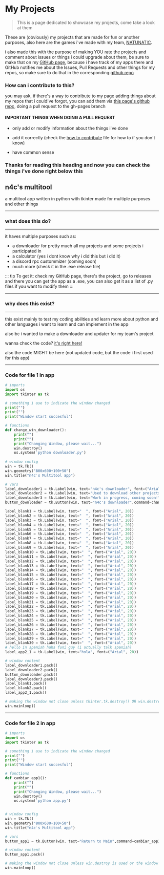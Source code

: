 # My Projects

> This is a page dedicated to showcase my projects, come take a look at them

These are (obviously) my projects that are made for fun or another purposes, also here are the games i've made with my team, [NATUNATIC](https://www.youtube.com/@NATUNATIC_official).

i also made this with the purpose of making YOU rate the projects and comment about issues or things i could upgrade about them, be sure to make that on my [GitHub page](https://github.com/nachocsp), because i have track of my apps there and GitHub notifies me about the Issues, Pull Requests and other things for my repos, so make sure to do that in the corresponding [github repo](https://github.com/nachocsp?tab=repositories)

### How can i contribute to this?
you may ask, if there's a way to contribute to my page adding things about my repos that i could've forgot, you can add them via [this page's github repo](https://github.com/nachocsp/nachocsp.github.io), doing a pull request to the gh-pages branch

#### IMPORTANT THINGS WHEN DOING A PULL REQUEST
- only add or modify information about the things i've done

- add it correctly (check the [how to contribute](additional-things/#how-to-contribute) file for how to if you don't know)

- have common sense

### Thanks for reading this heading and now you can check the things i've done right below this



## n4c's multitool

a multitool app written in python with tkinter made for multiple purposes and other things

---

### what does this do?
---
it haves multiple purposes such as:

- a downloader for pretty much all my projects and some projects i participated in
- a calculator (yes i dont know why i did this but i did it)
- a discord rpc custommizer (coming soon)
- much more (check it in the .exe release file)

::: tip To get it: 
check my GitHub page, there's the project, go to releases and there you can get the app as a .exe, you can also get it as a list of .py files if you want to modify them
:::

---

### why does this exist?
---
this exist mainly to test my coding abilities and learn more about python and other languages i want to learn and can implement in the app

also bc i wanted to make a downloader and updater for my team's project

wanna check the code? [it's right here!](https://github.com/nachocsp/n4c-s-multitool)

also the code MIGHT be here (not updated code, but the code i first used for this app)

---

### Code for file 1 in app
```py
# imports
import os
import tkinter as tk

# something i use to indicate the window changed
print("")
print("")
print("Window start succesful")

# functions
def change_win_downloader():
    print("")
    print("")
    print("Changing Window, please wait...")
    win.destroy()
    os.system('python downloader.py')
    
# window config
win = tk.Tk()
win.geometry("800x600+100+50")
win.title("n4c's Multitool app")

# vars
label_downloader1 = tk.Label(win, text="n4c's downloader", font=("Arial", 20))
label_downloader2 = tk.Label(win, text="Used to download other projects by me", font=("Arial", 20))
label_downloader3 = tk.Label(win, text="Work in progress, coming soon!", font=("Arial", 20))
button_downloader = tk.Button(win, text="n4c's downloader",command=change_win_downloader, state="disabled", font=("Arial", 20))

label_blank1 = tk.Label(win, text="  ", font=("Arial", 20))
label_blank2 = tk.Label(win, text="  ", font=("Arial", 20))
label_blank3 = tk.Label(win, text="  ", font=("Arial", 20))
label_blank4 = tk.Label(win, text="  ", font=("Arial", 20))
label_blank5 = tk.Label(win, text="  ", font=("Arial", 20))
label_blank6 = tk.Label(win, text="  ", font=("Arial", 20))
label_blank7 = tk.Label(win, text="  ", font=("Arial", 20))
label_blank8 = tk.Label(win, text="  ", font=("Arial", 20))
label_blank9 = tk.Label(win, text="  ", font=("Arial", 20))
label_blank10 = tk.Label(win, text="  ", font=("Arial", 20))
label_blank11 = tk.Label(win, text="  ", font=("Arial", 20))
label_blank12 = tk.Label(win, text="  ", font=("Arial", 20))
label_blank13 = tk.Label(win, text="  ", font=("Arial", 20))
label_blank14 = tk.Label(win, text="  ", font=("Arial", 20))
label_blank15 = tk.Label(win, text="  ", font=("Arial", 20))
label_blank16 = tk.Label(win, text="  ", font=("Arial", 20))
label_blank17 = tk.Label(win, text="  ", font=("Arial", 20))
label_blank18 = tk.Label(win, text="  ", font=("Arial", 20))
label_blank19 = tk.Label(win, text="  ", font=("Arial", 20))
label_blank20 = tk.Label(win, text="  ", font=("Arial", 20))
label_blank21 = tk.Label(win, text="  ", font=("Arial", 20))
label_blank22 = tk.Label(win, text="  ", font=("Arial", 20))
label_blank23 = tk.Label(win, text="  ", font=("Arial", 20))
label_blank24 = tk.Label(win, text="  ", font=("Arial", 20))
label_blank25 = tk.Label(win, text="  ", font=("Arial", 20))
label_blank26 = tk.Label(win, text="  ", font=("Arial", 20))
label_blank27 = tk.Label(win, text="  ", font=("Arial", 20))
label_blank28 = tk.Label(win, text="  ", font=("Arial", 20))
label_blank29 = tk.Label(win, text="  ", font=("Arial", 20))
label_blank30 = tk.Label(win, text="  ", font=("Arial", 20))
# hello in spanish haha funi guy (i actually talk spanish)
label_app2_1 = tk.Label(win, text="hola", font=("Arial", 20))

# window content
label_downloader1.pack()
label_downloader2.pack()
button_downloader.pack()
label_downloader3.pack()
label_blank1.pack()
label_blank2.pack()
label_app2_1.pack()

# making the window not close unless tkinter.tk.destroy() OR win.destroy() is used or the window is closed by user
win.mainloop()
```

---

### Code for file 2 in app
```py
# imports
import os
import tkinter as tk

# something i use to indicate the window changed
print("")
print("")
print("Window start succesful")

# functions
def cambiar_app1():
    print("")
    print("")
    print("Changing Window, please wait...")
    win.destroy()
    os.system('python app.py')
    

# window config
win = tk.Tk()
win.geometry("800x600+100+50")
win.title("n4c's Multitool app")

# vars
button_app1 = tk.Button(win, text="Return to Main",command=cambiar_app1)

# window content
button_app1.pack()

# making the window not close unless win.destroy is used or the window is closed by user
win.mainloop()
```